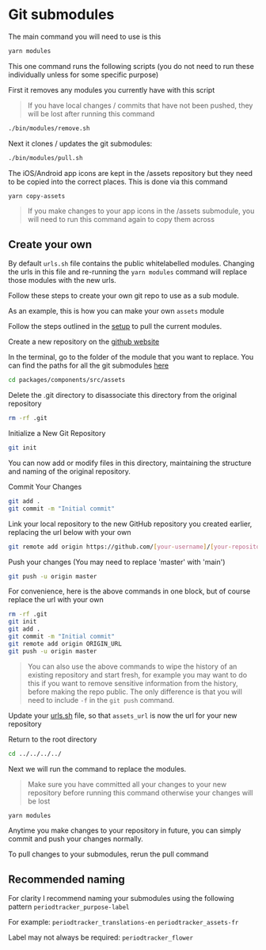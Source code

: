 # Git submodules

The main command you will need to use is this

```bash
yarn modules
```

This one command runs the following scripts (you do not need to run these individually unless for some specific purpose)

First it removes any modules you currently have with this script

> If you have local changes / commits that have not been pushed, they will be lost after running this command

```bash
./bin/modules/remove.sh
```

Next it clones / updates the git submodules:

```bash
./bin/modules/pull.sh
```

The iOS/Android app icons are kept in the /assets repository but they need to be copied into the correct places. This is done via this command

```bash
yarn copy-assets
```

> If you make changes to your app icons in the /assets submodule, you will need to run this command again to copy them across

## Create your own

By default `urls.sh` file contains the public whitelabelled modules. Changing the urls in this file and re-running the `yarn modules` command will replace those modules with the new urls.

Follow these steps to create your own git repo to use as a sub module.

As an example, this is how you can make your own `assets` module

Follow the steps outlined in the [setup](./setup.md#modules) to pull the current modules.

Create a new repository on the [github website](https://github.com/new)

In the terminal, go to the folder of the module that you want to replace. You can find the paths for all the git submodules [here](../bin//modules/paths.sh)

```bash
cd packages/components/src/assets
```

Delete the .git directory to disassociate this directory from the original repository

```bash
rm -rf .git
```

Initialize a New Git Repository

```bash
git init
```

You can now add or modify files in this directory, maintaining the structure and naming of the original repository.

Commit Your Changes

```bash
git add .
git commit -m "Initial commit"
```

Link your local repository to the new GitHub repository you created earlier, replacing the url below with your own

```bash
git remote add origin https://github.com/[your-username]/[your-repository].git
```

Push your changes
(You may need to replace 'master' with 'main')

```bash
git push -u origin master
```

For convenience, here is the above commands in one block, but of course replace the url with your own

```bash
rm -rf .git
git init
git add .
git commit -m "Initial commit"
git remote add origin ORIGIN_URL
git push -u origin master
```

> You can also use the above commands to wipe the history of an existing repository and start fresh, for example you may want to do this if you want to remove sensitive information from the history, before making the repo public. The only difference is that you will need to include `-f` in the `git push` command.

Update your [urls.sh](../bin//modules/urls.sh) file, so that `assets_url` is now the url for your new repository

Return to the root directory

```bash
cd ../../../../
```

Next we will run the command to replace the modules.

> Make sure you have committed all your changes to your new repository before running this command otherwise your changes will be lost

```bash
yarn modules
```

Anytime you make changes to your repository in future, you can simply commit and push your changes normally.

To pull changes to your submodules, rerun the pull command

## Recommended naming

For clarity I recommend naming your submodules using the following pattern
`periodtracker_purpose-label`

For example:
`periodtracker_translations-en`
`periodtracker_assets-fr`

Label may not always be required:
`periodtracker_flower`
